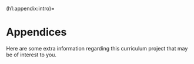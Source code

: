 (h1:appendix:intro)=
# Appendices

Here are some extra information regarding this curriculum project that may be of interest to you.

```{tableofcontents}
```

